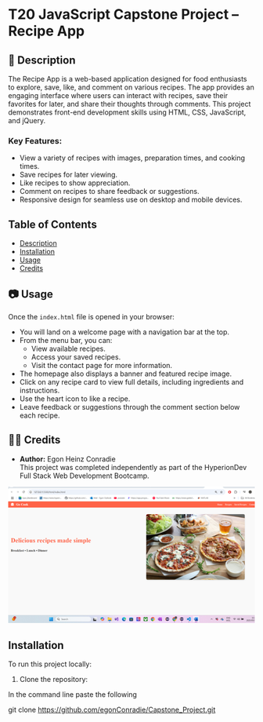 # T20 JavaScript Capstone Project – Recipe App

## 📌 Description

The Recipe App is a web-based application designed for food enthusiasts to explore, save, like, and comment on various recipes. The app provides an engaging interface where users can interact with recipes, save their favorites for later, and share their thoughts through comments. This project demonstrates front-end development skills using HTML, CSS, JavaScript, and jQuery.

### Key Features:

- View a variety of recipes with images, preparation times, and cooking times.
- Save recipes for later viewing.
- Like recipes to show appreciation.
- Comment on recipes to share feedback or suggestions.
- Responsive design for seamless use on desktop and mobile devices.

## Table of Contents

- [Description](#-description)
- [Installation](#-installation)
- [Usage](#-usage)
- [Credits](#-credits)

## 📷 Usage

Once the `index.html` file is opened in your browser:

- You will land on a welcome page with a navigation bar at the top.
- From the menu bar, you can:
  - View available recipes.
  - Access your saved recipes.
  - Visit the contact page for more information.
- The homepage also displays a banner and featured recipe image.
- Click on any recipe card to view full details, including ingredients and instructions.
- Use the heart icon to like a recipe.
- Leave feedback or suggestions through the comment section below each recipe.

## 👨‍💻 Credits

- **Author:** Egon Heinz Conradie  
  This project was completed independently as part of the HyperionDev Full Stack Web Development Bootcamp.

![Capstone Screenshot](capScreenshot.png)

## Installation

To run this project locally:

1. Clone the repository:

In the command line paste the following

git clone https://github.com/egonConradie/Capstone_Project.git

```

```
